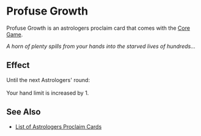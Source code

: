# Profuse Growth

Profuse Growth is an astrologers proclaim card that comes with the [Core Game](../content.md).

*A horn of plenty spills from your hands into the starved lives of hundreds...*


## Effect

Until the next Astrologers' round:<br><br>Your hand limit is increased by 1.


## See Also

- [List of Astrologers Proclaim Cards](index.md)
